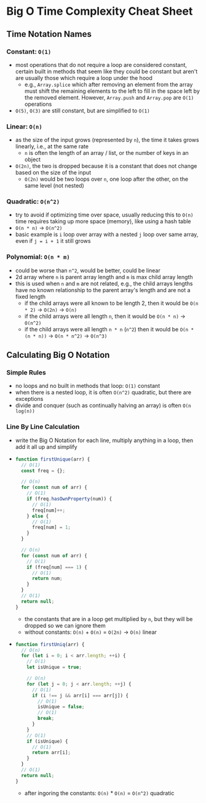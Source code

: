 # Big O Time Complexity Cheat Sheet

## Time Notation Names

### Constant: `O(1)`

- most operations that do not require a loop are considered constant, certain built in methods that seem like they could be constant but aren't are usually those which require a loop under the hood
  - e.g., `Array.splice` which after removing an element from the array must shift the remaining elements to the left to fill in the space left by the removed element. However, `Array.push` and `Array.pop` are `O(1)` operations
- `O(5)`, `O(3)` are still constant, but are simplified to `O(1)`

### Linear: `O(n)`

- as the size of the input grows (represented by `n`), the time it takes grows linearly, i.e., at the same rate
  - `n` is often the length of an array / list, or the number of keys in an object
- `O(2n)`, the two is dropped because it is a constant that does not change based on the size of the input
  - `O(2n)` would be two loops over `n`, one loop after the other, on the same level (not nested)

### Quadratic: `O(n^2)`

- try to avoid if optimizing time over space, usually reducing this to `O(n)` time requires taking up more space (memory), like using a hash table
- `O(n * n)` -> `O(n^2)`
- basic example is `i` loop over array with a nested `j` loop over same array, even if `j = i + 1` it still grows

### Polynomial: `O(n * m)`

- could be worse than `n^2`, would be better, could be linear
- 2d array where `n` is parent array length and `m` is max child array length
- this is used when `n` and `m` are not related, e.g., the child arrays lengths have no known relationship to the parent array's length and are not a fixed length
  - if the child arrays were all known to be length 2, then it would be `O(n * 2)` -> `O(2n)` -> `O(n)`
  - if the child arrays were all length `n`, then it would be `O(n * n)` -> `O(n^2)`
  - if the child arrays were all length `n * n` (`n^2`) then it would be `O(n * (n * n))` -> `O(n * n^2)` -> `O(n^3)`

## Calculating Big O Notation

### Simple Rules

- no loops and no built in methods that loop: `O(1)` constant
- when there is a nested loop, it is often `O(n^2)` quadratic, but there are exceptions
- divide and conquer (such as continually halving an array) is often `O(n log(n))`

### Line By Line Calculation

- write the Big O Notation for each line, multiply anything in a loop, then add it all up and simplify

- ```js
  function firstUnique(arr) {
    // O(1)
    const freq = {};

    // O(n)
    for (const num of arr) {
      // O(1)
      if (freq.hasOwnProperty(num)) {
        // O(1)
        freq[num]++;
      } else {
        // O(1)
        freq[num] = 1;
      }
    }

    // O(n)
    for (const num of arr) {
      // O(1)
      if (freq[num] === 1) {
        // O(1)
        return num;
      }
    }
    // O(1)
    return null;
  }
  ```

  - the constants that are in a loop get multiplied by `n`, but they will be dropped so we can ignore them
  - without constants: `O(n)` + `O(n)` = `O(2n)` -> `O(n)` linear

- ```js
  function firstUniq(arr) {
    // O(n)
    for (let i = 0; i < arr.length; ++i) {
      // O(1)
      let isUnique = true;

      // O(n)
      for (let j = 0; j < arr.length; ++j) {
        // O(1)
        if (i !== j && arr[i] === arr[j]) {
          // O(1)
          isUnique = false;
          // O(1)
          break;
        }
      }
      // O(1)
      if (isUnique) {
        // O(1)
        return arr[i];
      }
    }
    // O(1)
    return null;
  }
  ```

  - after ingoring the constants: `O(n)` \* `O(n)` = `O(n^2)` quadratic
